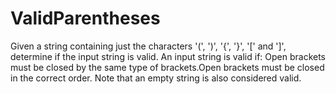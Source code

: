 # ValidParentheses
Given a string containing just the characters '(', ')', '{', '}', '[' and ']', determine if the input string is valid.  An input string is valid if: Open brackets must be closed by the same type of brackets.Open brackets must be closed in the correct order. Note that an empty string is also considered valid.
